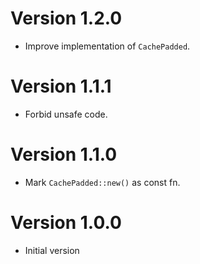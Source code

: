# Version 1.2.0

- Improve implementation of `CachePadded`.

# Version 1.1.1

- Forbid unsafe code.

# Version 1.1.0

- Mark `CachePadded::new()` as const fn.

# Version 1.0.0

- Initial version

